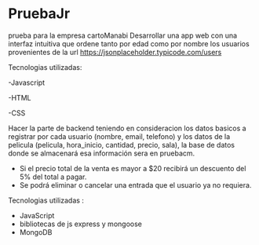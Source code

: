 # PruebaJr
prueba para la empresa cartoManabi
Desarrollar una app web con una interfaz intuitiva que ordene tanto por edad como por nombre los usuarios provenientes de la url https://jsonplaceholder.typicode.com/users


Tecnologias utilizadas:

-Javascript

-HTML

-CSS


Hacer la parte de backend teniendo en consideracion los datos basicos a registrar por
cada usuario (nombre, email, telefono) y los datos de la pelicula (pelicula, hora_inicio,
cantidad, precio, sala), la base de datos donde se almacenará esa información sera en
pruebacm.

- Si el precio total de la venta es mayor a $20 recibirá un descuento del 5% del
total a pagar.
- Se podrá eliminar o cancelar una entrada que el usuario ya no requiera.

Tecnologias utilizadas :
- JavaScript
- bibliotecas de js express y mongoose
- MongoDB

